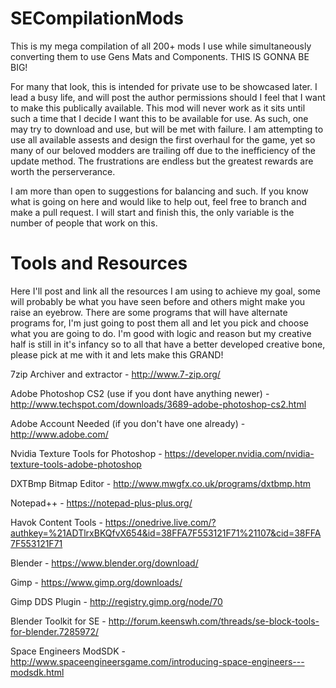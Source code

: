 # SECompilationMods
This is my mega compilation of all 200+ mods I use while simultaneously converting them to use Gens Mats and Components. THIS IS GONNA BE BIG!

For many that look, this is intended for private use to be showcased later. I lead a busy life, and will post the author permissions should I feel that I want to make this publically available. This mod will never work as it sits until such a time that I decide I want this to be available for use. As such, one may try to download and use, but will be met with failure. I am attempting to use all available assests and design the first overhaul for the game, yet so many of our beloved modders are trailing off due to the inefficiency of the update method. The frustrations are endless but the greatest rewards are worth the perserverance.

I am more than open to suggestions for balancing and such. If you know what is going on here and would like to help out, feel free to branch and make a pull request. I will start and finish this, the only variable is the number of people that work on this.

# Tools and Resources
Here I'll post and link all the resources I am using to achieve my goal, some will probably be what you have seen before and others might make you raise an eyebrow. There are some programs that will have alternate programs for, I'm just going to post them all and let you pick and choose what you are going to do. I'm good with logic and reason but my creative half is still in it's infancy so to all that have a better developed creative bone, please pick at me with it and lets make this GRAND!

  7zip Archiver and extractor - http://www.7-zip.org/
  
  Adobe Photoshop CS2 (use if you dont have anything newer) - http://www.techspot.com/downloads/3689-adobe-photoshop-cs2.html
  
  Adobe Account Needed (if you don't have one already) - http://www.adobe.com/
  
  Nvidia Texture Tools for Photoshop - https://developer.nvidia.com/nvidia-texture-tools-adobe-photoshop
  
  DXTBmp Bitmap Editor - http://www.mwgfx.co.uk/programs/dxtbmp.htm
  
  Notepad++ - https://notepad-plus-plus.org/
  
  Havok Content Tools - https://onedrive.live.com/?authkey=%21ADTlrxBKQfvX654&id=38FFA7F553121F71%21107&cid=38FFA7F553121F71
  
  Blender - https://www.blender.org/download/
  
  Gimp - https://www.gimp.org/downloads/
  
  Gimp DDS Plugin - http://registry.gimp.org/node/70
  
  Blender Toolkit for SE - http://forum.keenswh.com/threads/se-block-tools-for-blender.7285972/

  Space Engineers ModSDK - http://www.spaceengineersgame.com/introducing-space-engineers---modsdk.html

